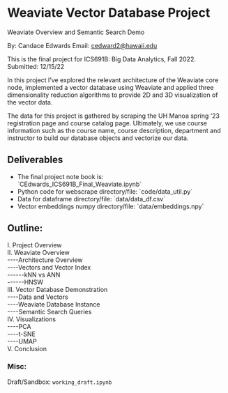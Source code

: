 # Weaviate Vector Database Project
Weaviate Overview and Semantic Search Demo

By: Candace Edwards
Email: [cedward2@hawaii.edu](mailto:cedward2@hawaii.edu)

This is the final project for ICS691B: Big Data Analytics, Fall 2022. Submitted: 12/15/22

In this project I’ve explored the relevant architecture of the Weaviate core node, implemented a vector database using Weaviate and applied three dimensionality reduction algorithms to provide 2D and 3D visualization of the vector data.

The data for this project is gathered by scraping the UH Manoa spring ‘23 registration page and course catalog page. Ultimately, we use course information such as the course name, course description, department and instructor to build our database objects and vectorize our data. 

## Deliverables
<ul>
<li> The final project note book is: `CEdwards_ICS691B_Final_Weaviate.ipynb`
<li> Python code for webscrape directory/file: `code/data_util.py`
<li> Data for dataframe directory/file: `data/data_df.csv`
<li> Vector embeddings numpy directory/file: `data/embeddings.npy`
</ul>


## Outline:

I. Project Overview <br>
II. Weaviate Overview<br>
----Architecture Overview<br>
----Vectors and Vector Index<br>
------kNN vs ANN<br>
------HNSW<br>
III. Vector Database Demonstration<br>
----Data and Vectors<br>
----Weaviate Database Instance<br>
----Semantic Search Queries<br>
IV. Visualizations<br>
----PCA<br>
----t-SNE<br>
----UMAP<br>
V. Conclusion<br>



### Misc:
Draft/Sandbox: `working_draft.ipynb`

